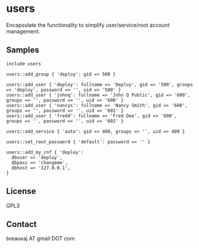 users
=====

Encapsulate the functionality to simplify user/service/root account management.

Samples
-------
```
include users
```
```
users::add_group { 'deploy': gid => 500 }
```
```
users::add_user { 'deploy': fullname => 'Deploy', gid => '500', groups => 'deploy', password => '', uid => '500' }
users::add_user { 'johnq': fullname => 'John Q Public', gid => '600', groups => '', password => '', uid => '600' }
users::add_user { 'nancys': fullname => 'Nancy Smith', gid => '600', groups => '', password => '', uid => '601' }
users::add_user { 'fredd': fullname => 'Fred Doe', gid => '600', groups => '', password => '', uid => '602' }
```
```
users::add_service { 'auto': gid => 400, groups => '', uid => 400 }
```
```
users::set_root_password { 'default': password => '' }
```
```
users::add_my_cnf { 'deploy':
  dbuser => 'deploy',
  dbpass => 'changeme',
  dbhost => '127.0.0.1',
}
```

License
-------
GPL3

Contact
-------
breauxaj AT gmail DOT com
